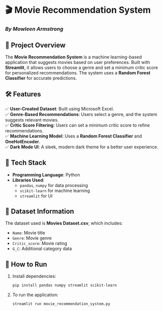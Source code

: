 # 🎬 Movie Recommendation System  

### *By Mowleen Armstrong*  

## 📌 Project Overview  
The **Movie Recommendation System** is a machine learning-based application that suggests movies based on user preferences. Built with **Streamlit**, it allows users to choose a genre and set a minimum critic score for personalized recommendations. The system uses a **Random Forest Classifier** for accurate predictions.  

## 🛠 Features  
✅ **User-Created Dataset**: Built using Microsoft Excel.  
✅ **Genre-Based Recommendations**: Users select a genre, and the system suggests relevant movies.  
✅ **Critic Score Filtering**: Users can set a minimum critic score to refine recommendations.  
✅ **Machine Learning Model**: Uses a **Random Forest Classifier** and **OneHotEncoder**.  
✅ **Dark Mode UI**: A sleek, modern dark theme for a better user experience.  

## 🔧 Tech Stack  
- **Programming Language**: Python  
- **Libraries Used**:  
  - `pandas`, `numpy` for data processing  
  - `scikit-learn` for machine learning  
  - `streamlit` for UI  

## 📂 Dataset Information  
The dataset used is **Movies Dataset.csv**, which includes:  
- `Name`: Movie title  
- `Genre`: Movie genre  
- `Critic_score`: Movie rating  
- `G_C`: Additional category data  

## 🚀 How to Run  
1. Install dependencies:  
   ```bash
   pip install pandas numpy streamlit scikit-learn
2. To run the application:
   ```bash
   streamlit run movie_recommendation_system.py
